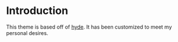 # Introduction
This theme is based off of [hyde](https://github.com/poole/hyde). It has been customized to meet my personal desires.